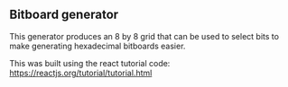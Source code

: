 ## Bitboard generator

This generator produces an 8 by 8 grid that can be used to select bits 
to make generating hexadecimal bitboards easier.

This was built using the react tutorial code: https://reactjs.org/tutorial/tutorial.html
